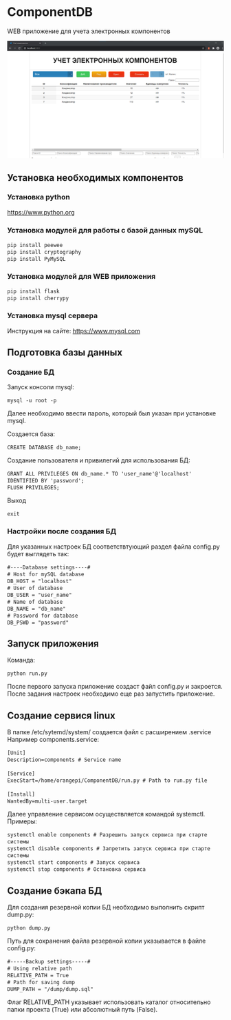 # ComponentDB
WEB приложение для учета электронных компонентов

![Внешний вид](preview.png)

## Установка необходимых компонентов

### Установка python
https://www.python.org
### Установка модулей для работы с базой данных mySQL
```
pip install peewee
pip install cryptography
pip install PyMySQL
```

### Установка модулей для WEB приложения

```
pip install flask
pip install cherrypy
```
### Установка mysql сервера
Инструкция на сайте: https://www.mysql.com

## Подготовка базы данных
### Создание БД
Запуск консоли mysql:
```
mysql -u root -p
```
Далее необходимо ввести пароль, который был указан при установке mysql.

Создается база:
```
CREATE DATABASE db_name;
```
Создание пользователя и привилегий для использования БД:
```
GRANT ALL PRIVILEGES ON db_name.* TO 'user_name'@'localhost' IDENTIFIED BY 'password';
FLUSH PRIVILEGES;
```
Выход
```
exit
```

### Настройки после создания БД
Для указанных настроек БД соответствтующий раздел файла config.py будет выглядеть так:
```
#----Database settings----#
# Host for mySQL database
DB_HOST = "localhost"
# User of database
DB_USER = "user_name"
# Name of database
DB_NAME = "db_name"
# Password for database
DB_PSWD = "password"

```

## Запуск приложения
Команда:
```
python run.py
```
После первого запуска приложение создаст файл config.py и закроется. После задания настроек необходимо еще раз запустить приложение.
## Создание сервися linux

В папке /etc/sytemd/system/ создается файл с расширением .service
Например components.service:
```
[Unit]
Description=components # Service name

[Service]
ExecStart=/home/orangepi/ComponentDB/run.py # Path to run.py file

[Install]
WantedBy=multi-user.target
```
Далее управление сервисом осуществляется командой systemctl.
Примеры:
```
systemctl enable components # Разрешить запуск сервиса при старте системы
systemctl disable components # Запретить запуск сервиса при старте системы
systemctl start components # Запуск сервиса
systemctl stop components # Остановка сервиса
```
## Создание бэкапа БД
Для создания резервной копии БД необходимо выполнить скрипт dump.py:
```
python dump.py
```
Путь для сохранения файла резервной копии указывается в файле config.py:

```
#-----Backup settings-----#
# Using relative path
RELATIVE_PATH = True
# Path for saving dump
DUMP_PATH = "/dump/dump.sql"
```

Флаг RELATIVE_PATH указывает использовать каталог относительно папки проекта (True) или абсолютный путь (False).